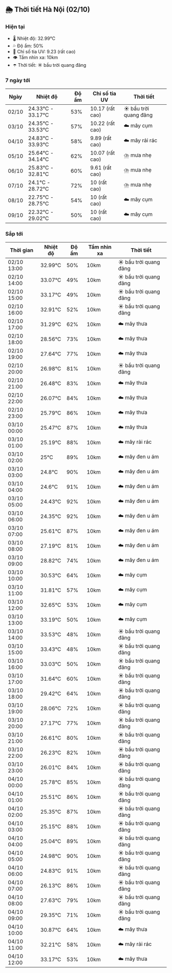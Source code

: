## 🌦️ Thời tiết Hà Nội (02/10)

### Hiện tại

- 🌡️ Nhiệt độ: 32.99℃
- 💦 Độ ẩm: 50%
- 🌟 Chỉ số tia UV: 9.23 (rất cao)
- 👁️ Tầm nhìn xa: 10km
- ☂️ Thời tiết: ☀️ bầu trời quang đãng

### 7 ngày tới

| Ngày | Nhiệt độ | Độ ẩm | Chỉ số tia UV | Thời tiết |
| --- | --- | --- | --- | --- |
| 02/10 | 24.33℃ - 33.17℃ | 53% | 10.17 (rất cao) | ☀️ bầu trời quang đãng |
| 03/10 | 24.35℃ - 33.53℃ | 57% | 10.22 (rất cao) | ☁️ mây cụm |
| 04/10 | 24.83℃ - 33.93℃ | 58% | 9.89 (rất cao) | ☁️ mây rải rác |
| 05/10 | 25.64℃ - 34.14℃ | 62% | 10.07 (rất cao) | ⛈️ mưa nhẹ |
| 06/10 | 25.83℃ - 32.81℃ | 60% | 9.61 (rất cao) | ⛈️ mưa nhẹ |
| 07/10 | 24.1℃ - 28.72℃ | 72% | 10 (rất cao) | ⛈️ mưa nhẹ |
| 08/10 | 22.75℃ - 28.75℃ | 54% | 10 (rất cao) | ☁️ mây cụm |
| 09/10 | 22.32℃ - 29.02℃ | 50% | 10 (rất cao) | ☁️ mây cụm |

### Sắp tới

| Thời gian | Nhiệt độ | Độ ẩm | Tầm nhìn xa | Thời tiết |
| --- | --- | --- | --- | --- |
| 02/10 13:00 | 32.99℃ | 50% | 10km | ☀️ bầu trời quang đãng |
| 02/10 14:00 | 33.07℃ | 49% | 10km | ☀️ bầu trời quang đãng |
| 02/10 15:00 | 33.17℃ | 49% | 10km | ☀️ bầu trời quang đãng |
| 02/10 16:00 | 32.91℃ | 52% | 10km | ☀️ bầu trời quang đãng |
| 02/10 17:00 | 31.29℃ | 62% | 10km | ☁️ mây thưa |
| 02/10 18:00 | 28.56℃ | 73% | 10km | ☁️ mây thưa |
| 02/10 19:00 | 27.64℃ | 77% | 10km | ☁️ mây thưa |
| 02/10 20:00 | 26.98℃ | 81% | 10km | ☀️ bầu trời quang đãng |
| 02/10 21:00 | 26.48℃ | 83% | 10km | ☁️ mây thưa |
| 02/10 22:00 | 26.07℃ | 84% | 10km | ☁️ mây thưa |
| 02/10 23:00 | 25.79℃ | 86% | 10km | ☁️ mây thưa |
| 03/10 00:00 | 25.47℃ | 87% | 10km | ☁️ mây thưa |
| 03/10 01:00 | 25.19℃ | 88% | 10km | ☁️ mây rải rác |
| 03/10 02:00 | 25℃ | 89% | 10km | ☁️ mây đen u ám |
| 03/10 03:00 | 24.8℃ | 90% | 10km | ☁️ mây đen u ám |
| 03/10 04:00 | 24.6℃ | 91% | 10km | ☁️ mây đen u ám |
| 03/10 05:00 | 24.43℃ | 92% | 10km | ☁️ mây đen u ám |
| 03/10 06:00 | 24.35℃ | 92% | 10km | ☁️ mây đen u ám |
| 03/10 07:00 | 25.61℃ | 87% | 10km | ☁️ mây đen u ám |
| 03/10 08:00 | 27.19℃ | 81% | 10km | ☁️ mây đen u ám |
| 03/10 09:00 | 28.82℃ | 74% | 10km | ☁️ mây đen u ám |
| 03/10 10:00 | 30.53℃ | 64% | 10km | ☁️ mây cụm |
| 03/10 11:00 | 31.81℃ | 57% | 10km | ☁️ mây cụm |
| 03/10 12:00 | 32.65℃ | 53% | 10km | ☁️ mây cụm |
| 03/10 13:00 | 33.19℃ | 50% | 10km | ☁️ mây cụm |
| 03/10 14:00 | 33.53℃ | 48% | 10km | ☀️ bầu trời quang đãng |
| 03/10 15:00 | 33.43℃ | 48% | 10km | ☀️ bầu trời quang đãng |
| 03/10 16:00 | 33.03℃ | 50% | 10km | ☀️ bầu trời quang đãng |
| 03/10 17:00 | 31.64℃ | 60% | 10km | ☀️ bầu trời quang đãng |
| 03/10 18:00 | 29.42℃ | 64% | 10km | ☀️ bầu trời quang đãng |
| 03/10 19:00 | 28.06℃ | 72% | 10km | ☀️ bầu trời quang đãng |
| 03/10 20:00 | 27.17℃ | 77% | 10km | ☀️ bầu trời quang đãng |
| 03/10 21:00 | 26.61℃ | 80% | 10km | ☀️ bầu trời quang đãng |
| 03/10 22:00 | 26.23℃ | 82% | 10km | ☀️ bầu trời quang đãng |
| 03/10 23:00 | 26.01℃ | 84% | 10km | ☀️ bầu trời quang đãng |
| 04/10 00:00 | 25.78℃ | 85% | 10km | ☀️ bầu trời quang đãng |
| 04/10 01:00 | 25.51℃ | 86% | 10km | ☀️ bầu trời quang đãng |
| 04/10 02:00 | 25.35℃ | 87% | 10km | ☀️ bầu trời quang đãng |
| 04/10 03:00 | 25.15℃ | 88% | 10km | ☀️ bầu trời quang đãng |
| 04/10 04:00 | 25.04℃ | 89% | 10km | ☀️ bầu trời quang đãng |
| 04/10 05:00 | 24.98℃ | 90% | 10km | ☀️ bầu trời quang đãng |
| 04/10 06:00 | 24.83℃ | 91% | 10km | ☀️ bầu trời quang đãng |
| 04/10 07:00 | 26.13℃ | 86% | 10km | ☀️ bầu trời quang đãng |
| 04/10 08:00 | 27.63℃ | 79% | 10km | ☀️ bầu trời quang đãng |
| 04/10 09:00 | 29.35℃ | 71% | 10km | ☀️ bầu trời quang đãng |
| 04/10 10:00 | 30.87℃ | 64% | 10km | ☁️ mây thưa |
| 04/10 11:00 | 32.21℃ | 58% | 10km | ☁️ mây rải rác |
| 04/10 12:00 | 33.17℃ | 53% | 10km | ☁️ mây thưa |
